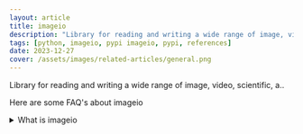```yaml
---
layout: article
title: imageio
description: "Library for reading and writing a wide range of image, video, scientific, a.."
tags: [python, imageio, pypi imageio, pypi, references]
date: 2023-12-27
cover: /assets/images/related-articles/general.png
---
```


Library for reading and writing a wide range of image, video, scientific, a..

Here are some FAQ's about imageio
<details>
<summary>What is imageio</summary>
Library for reading and writing a wide range of image, video, scientific, a..
</details>
